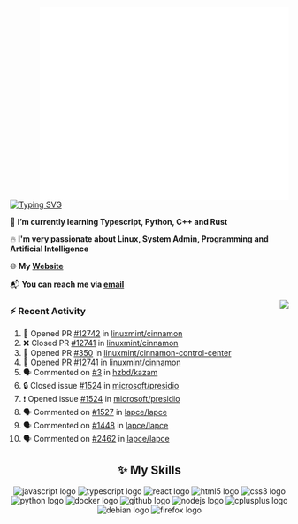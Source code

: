 <img align="right" width="450" src="github-metrics.svg">

[![Typing SVG](https://readme-typing-svg.herokuapp.com?duration=2500&vCenter=true&width=200&height=40&lines=Hello+World+👋)](https://git.io/typing-svg)

🌱 **I’m currently learning Typescript, Python, C++ and Rust**

🔥 **I'm very passionate about Linux, System Admin, Programming and Artificial Intelligence**

🌐 **My [Website](https://kpcofgs.github.io/)**

📬 **You can reach me via [email](mailto:shixian_sheng-2@protonmail.com)**

<a>
    <img align="right" height=210px src="https://github-readme-stats.vercel.app/api?username=KPCOFGS&theme=tokyonight&show_icons=true&show=prs_merged">
</a>

### ⚡ **Recent Activity**
<!--START_SECTION:activity-->
1. 💪 Opened PR [#12742](https://github.com/linuxmint/cinnamon/pull/12742) in [linuxmint/cinnamon](https://github.com/linuxmint/cinnamon)
2. ❌ Closed PR [#12741](https://github.com/linuxmint/cinnamon/pull/12741) in [linuxmint/cinnamon](https://github.com/linuxmint/cinnamon)
3. 💪 Opened PR [#350](https://github.com/linuxmint/cinnamon-control-center/pull/350) in [linuxmint/cinnamon-control-center](https://github.com/linuxmint/cinnamon-control-center)
4. 💪 Opened PR [#12741](https://github.com/linuxmint/cinnamon/pull/12741) in [linuxmint/cinnamon](https://github.com/linuxmint/cinnamon)
5. 🗣 Commented on [#3](https://github.com/hzbd/kazam/issues/3#issuecomment-2645773828) in [hzbd/kazam](https://github.com/hzbd/kazam)
6. 🔒 Closed issue [#1524](https://github.com/microsoft/presidio/issues/1524) in [microsoft/presidio](https://github.com/microsoft/presidio)
7. ❗ Opened issue [#1524](https://github.com/microsoft/presidio/issues/1524) in [microsoft/presidio](https://github.com/microsoft/presidio)
8. 🗣 Commented on [#1527](https://github.com/lapce/lapce/issues/1527#issuecomment-2640007618) in [lapce/lapce](https://github.com/lapce/lapce)
9. 🗣 Commented on [#1448](https://github.com/lapce/lapce/issues/1448#issuecomment-2639998715) in [lapce/lapce](https://github.com/lapce/lapce)
10. 🗣 Commented on [#2462](https://github.com/lapce/lapce/issues/2462#issuecomment-2608040362) in [lapce/lapce](https://github.com/lapce/lapce)
<!--END_SECTION:activity-->

<div align="center">
    
## ✨ **My Skills**

  <img src="https://cdn.jsdelivr.net/gh/devicons/devicon/icons/javascript/javascript-original.svg" height="30" alt="javascript logo"  />
  <img src="https://cdn.jsdelivr.net/gh/devicons/devicon/icons/typescript/typescript-original.svg" height="30" alt="typescript logo"  />
  <img src="https://cdn.jsdelivr.net/gh/devicons/devicon/icons/react/react-original.svg" height="30" alt="react logo"  />
  <img src="https://cdn.jsdelivr.net/gh/devicons/devicon/icons/html5/html5-original.svg" height="30" alt="html5 logo"  />
  <img src="https://cdn.jsdelivr.net/gh/devicons/devicon/icons/css3/css3-original.svg" height="30" alt="css3 logo"  />
  <img src="https://cdn.jsdelivr.net/gh/devicons/devicon/icons/python/python-original.svg" height="30" alt="python logo"  />
  <img src="https://cdn.jsdelivr.net/gh/devicons/devicon/icons/docker/docker-original.svg" height="30" alt="docker logo"  />
  <img src="https://cdn.jsdelivr.net/gh/devicons/devicon/icons/github/github-original.svg" height="30" alt="github logo"  />
  <img src="https://cdn.jsdelivr.net/gh/devicons/devicon/icons/nodejs/nodejs-original.svg" height="30" alt="nodejs logo"  />
  <img src="https://cdn.jsdelivr.net/gh/devicons/devicon/icons/cplusplus/cplusplus-original.svg" height="30" alt="cplusplus logo"  />
  <img src="https://cdn.jsdelivr.net/gh/devicons/devicon/icons/debian/debian-original.svg" height="30" alt="debian logo"  />
  <img src="https://cdn.jsdelivr.net/gh/devicons/devicon/icons/firefox/firefox-original.svg" height="30" alt="firefox logo"  />
</div>

